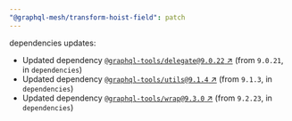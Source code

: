 ```yaml
---
"@graphql-mesh/transform-hoist-field": patch
---
```

dependencies updates:
  - Updated dependency [`@graphql-tools/delegate@9.0.22` ↗︎](https://www.npmjs.com/package/@graphql-tools/delegate/v/9.0.22) (from `9.0.21`, in `dependencies`)
  - Updated dependency [`@graphql-tools/utils@9.1.4` ↗︎](https://www.npmjs.com/package/@graphql-tools/utils/v/9.1.4) (from `9.1.3`, in `dependencies`)
  - Updated dependency [`@graphql-tools/wrap@9.3.0` ↗︎](https://www.npmjs.com/package/@graphql-tools/wrap/v/9.3.0) (from `9.2.23`, in `dependencies`)
